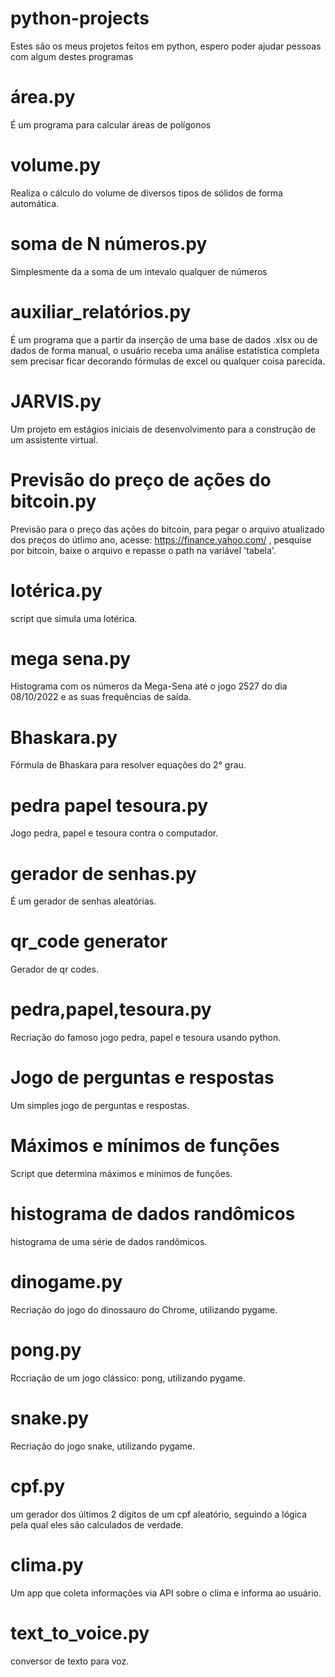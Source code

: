 # python-projects
Estes são os meus projetos feitos em python, espero poder ajudar pessoas com algum destes programas
# área.py
É um programa para calcular áreas de polígonos
# volume.py
Realiza o cálculo do volume de diversos tipos de sólidos de forma automática.
# soma de N números.py
Simplesmente da a soma de um intevalo qualquer de números
# auxiliar_relatórios.py
É um programa que a partir da inserção de uma base de dados .xlsx ou de dados de forma manual, o usuário receba uma análise estatística completa sem precisar ficar decorando fórmulas de excel ou qualquer coisa parecida.
# JARVIS.py
Um projeto em estágios iniciais de desenvolvimento para a construção de um assistente virtual.
# Previsão do preço de ações do bitcoin.py
Previsão para o preço das ações do bitcoin, para pegar o arquivo atualizado dos preços do útlimo ano, acesse: https://finance.yahoo.com/ , pesquise por bitcoin, baixe o arquivo e repasse o path na variável 'tabela'.
# lotérica.py
script que simula uma lotérica.
# mega sena.py
Histograma com os números da Mega-Sena até o jogo 2527 do dia 08/10/2022 e as suas frequências de saída.
# Bhaskara.py
Fórmula de Bhaskara para resolver equações do 2° grau.
# pedra papel tesoura.py
Jogo pedra, papel e tesoura contra o computador.
# gerador de senhas.py
É um gerador de senhas aleatórias.
# qr_code generator
Gerador de qr codes.
# pedra,papel,tesoura.py
Recriação do famoso jogo pedra, papel e tesoura usando python.
# Jogo de perguntas e respostas
Um simples jogo de perguntas e respostas.
# Máximos e mínimos de funções
Script que determina máximos e mínimos de funções.
# histograma de dados randômicos
histograma de uma série de dados randômicos.
# dinogame.py
Recriação do jogo do dinossauro do Chrome, utilizando pygame.
# pong.py
Rccriação de um jogo clássico: pong, utilizando pygame.
# snake.py
Recriação do jogo snake, utilizando pygame.
# cpf.py
um gerador dos últimos 2 dígitos de um cpf aleatório, seguindo a lógica pela qual eles são calculados de verdade.
# clima.py
Um app que coleta informações via API sobre o clima e informa ao usuário.
# text_to_voice.py
conversor de texto para voz.
